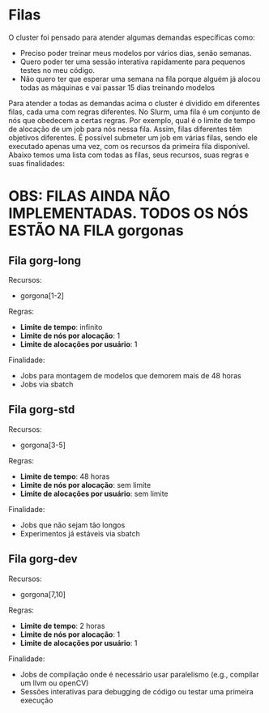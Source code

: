 # Filas

O cluster foi pensado para atender algumas demandas específicas como:
 - Preciso poder treinar meus modelos por vários dias, senão semanas.
 - Quero poder ter uma sessão interativa rapidamente para pequenos testes no meu código.
 - Não quero ter que esperar uma semana na fila porque alguém já alocou todas as máquinas e vai passar 15 dias treinando modelos

Para atender a todas as demandas acima o cluster é dividido em diferentes filas, cada uma com regras diferentes. No Slurm, uma fila é um conjunto de nós que obedecem a certas regras. Por exemplo, qual é o limite de tempo de alocação de um job para nós nessa fila. Assim, filas diferentes têm objetivos diferentes. É possível submeter um job em várias filas, sendo ele executado apenas uma vez, com os recursos da primeira fila disponível. Abaixo temos uma lista com todas as filas, seus recursos, suas regras e suas finalidades:

# OBS: FILAS AINDA NÃO IMPLEMENTADAS. TODOS OS NÓS ESTÃO NA FILA gorgonas

## Fila gorg-long
Recursos:
 - gorgona[1-2]

Regras:
 - **Limite de tempo**: infinito
 - **Limite de nós por alocação**: 1
 - **Limite de alocações por usuário**: 1

Finalidade:
 - Jobs para montagem de modelos que demorem mais de 48 horas
 - Jobs via sbatch

## Fila gorg-std
Recursos:
 - gorgona[3-5]

Regras:
 - **Limite de tempo**: 48 horas
 - **Limite de nós por alocação**: sem limite
 - **Limite de alocações por usuário**: sem limite

Finalidade:
 - Jobs que não sejam tão longos
 - Experimentos já estáveis via sbatch

## Fila gorg-dev
Recursos:
 - gorgona[7,10]

Regras:
 - **Limite de tempo**: 2 horas
 - **Limite de nós por alocação**: 1
 - **Limite de alocações por usuário**: 1

Finalidade:
 - Jobs de compilação onde é necessário usar paralelismo (e.g., compilar um llvm ou openCV)
 - Sessões interativas para debugging de código ou testar uma primeira execução
